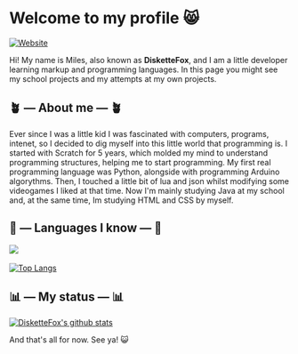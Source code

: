 # Welcome to my profile 😸

[![Website](https://img.shields.io/badge/-Wikipedia-white?style=flat&logo=Wikipedia&logoColor=black)](https://es.wikipedia.org/wiki/Usuario:DisketteFox)

Hi! My name is Miles, also known as **DisketteFox**, and I am a little developer learning markup and programming languages.
In this page you might see my school projects and my attempts at my own projects.

## 🪴 — About me —  🪴

Ever since I was a little kid I was fascinated with computers, programs, intenet, so I decided to dig myself into this little world that programming is.
I started with Scratch for 5 years, which molded my mind to understand programming structures, helping me to start programming.
My first real programming language was Python, alongside with programming Arduino algorythms.
Then, I touched a little bit of lua and json whilst modifying some videogames I liked at that time.
Now I'm mainly studying Java at my school and, at the same time, Im studying HTML and CSS by myself.

## 📜 — Languages I know —  📜
<img src="https://skillicons.dev/icons?i=python,lua,java,html,css" /><br><br>
[![Top Langs](https://github-readme-stats-zeta-livid.vercel.app/api/top-langs/?username=DisketteFox&layout=compact&show_icons=true&theme=algolia)](https://github.com/anuraghazra/github-readme-stats)

## 📊 — My status — 📊
[![DisketteFox's github stats](https://github-readme-stats-zeta-livid.vercel.app/api?username=DisketteFOx&show_icons=true&theme=algolia)](https://github.com/anuraghazra/github-readme-stats)

And that's all for now. See ya! 😺

<!--
**DisketteFox/DisketteFox** is a ✨ _special_ ✨ repository because its `README.md` (this file) appears on your GitHub profile.

Here are some ideas to get you started:

- 🔭 I’m currently working on ...
- 🌱 I’m currently learning ...
- 👯 I’m looking to collaborate on ...
- 🤔 I’m looking for help with ...
- 💬 Ask me about ...
- 📫 How to reach me: ...
- 😄 Pronouns: ...
- ⚡ Fun fact: ...
-->
